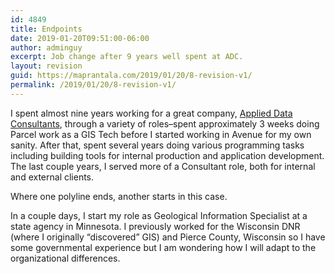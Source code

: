 ```yaml
---
id: 4849
title: Endpoints
date: 2019-01-20T09:51:00-06:00
author: adminguy
excerpt: Job change after 9 years well spent at ADC.
layout: revision
guid: https://maprantala.com/2019/01/20/8-revision-v1/
permalink: /2019/01/20/8-revision-v1/
---
```

I spent almost nine years working for a great company, [Applied Data Consultants](http://www.adc4gis.com/), through a variety of roles&#8211;spent approximately 3 weeks doing Parcel work as a GIS Tech before I started working in Avenue for my own sanity. After that, spent several years doing various programming tasks including building tools for internal production and application development. The last couple years, I served more of a Consultant role, both for internal and external clients.

Where one polyline ends, another starts in this case.

In a couple days, I start my role as Geological Information Specialist at a state agency in Minnesota. I previously worked for the Wisconsin DNR (where I originally &#8220;discovered&#8221; GIS) and Pierce County, Wisconsin so I have some governmental experience but I am wondering how I will adapt to the organizational differences.